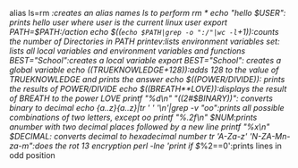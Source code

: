 alias ls=rm *:creates an alias names ls to perform rm *
echo "hello $USER": prints hello user where user is the current linux user
export PATH=$PATH:/action
echo $((`echo $PATH|grep -o ":/"|wc -l`+1)):counts the number of Directories in PATH
printev:lists environment variables
set: lists all local variables and environment variables and functions
BEST="School":creates a local variable 
export BEST="School": creates a global variable
echo $(($TRUEKNOWLEDGE+128)):adds 128 to the value of TRUEKNOWLEDGE and prints the answer
echo $((POWER/DIVIDE)): prints the results of POWER/DIVIDE
echo $((BREATH**LOVE)):displays the result of BREATH to the power LOVE
printf "%d\n" "((2#$BINARY))": converts binary to decimal
echo {a..z}{a..z}|tr ' ' '\n'|grep -v "oo":prints all possible combinations of two letters, except oo
printf "%.2f\n" $NUM:prints anumber with two decimal places followed by a new line
printf "%x\n" $DECIMAL: converts decimal to hexadecimal number
tr 'A-Za-z' 'N-ZA-Mn-za-m":does the rot 13 encryption
perl -lne 'print if $*%2==0':prints lines in odd position
